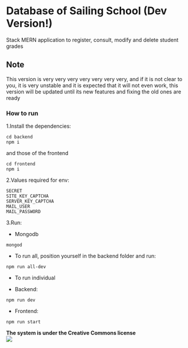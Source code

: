 # Database of Sailing School (Dev Version!)

Stack MERN application to register, consult, modify and delete student grades

## Note

This version is very very very very very very very, and if it is not clear to you, it is very unstable and it is expected that it will not even work, this version will be updated until its new features and fixing the old ones are ready

### How to run

1.Install the dependencies:
```
cd backend
npm i
```

and those of the frontend
```
cd frontend
npm i
```
2.Values required for env:
```
SECRET
SITE_KEY_CAPTCHA
SERVER_KEY_CAPTCHA
MAIL_USER
MAIL_PASSWORD
```
3.Run:

* Mongodb

```
mongod
```

* To run all, position yourself in the backend folder and run:

```
npm run all-dev
```

* To run individual

* Backend: 

```
npm run dev
```

* Frontend:

```
npm run start
```

<b>The system is under the Creative Commons license</b> <br/>
<img src="https://upload.wikimedia.org/wikipedia/commons/thumb/8/86/CC-logo.svg/320px-CC-logo.svg.png"/>

